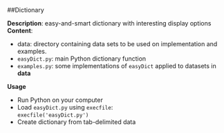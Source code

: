 ##Dictionary

**Description**: easy-and-smart dictionary with interesting display options
**Content**:
- data: directory containing data sets to be used on implementation and examples.
- `easyDict.py`: main Python dictionary function
- `examples.py`: some implementations of `easyDict` applied to datasets in __data__

**Usage**
- Run Python on your computer
- Load `easyDict.py` using `execfile`: <br/>
  ```execfile('easyDict.py')```
- Create dictionary from tab-delimited data
